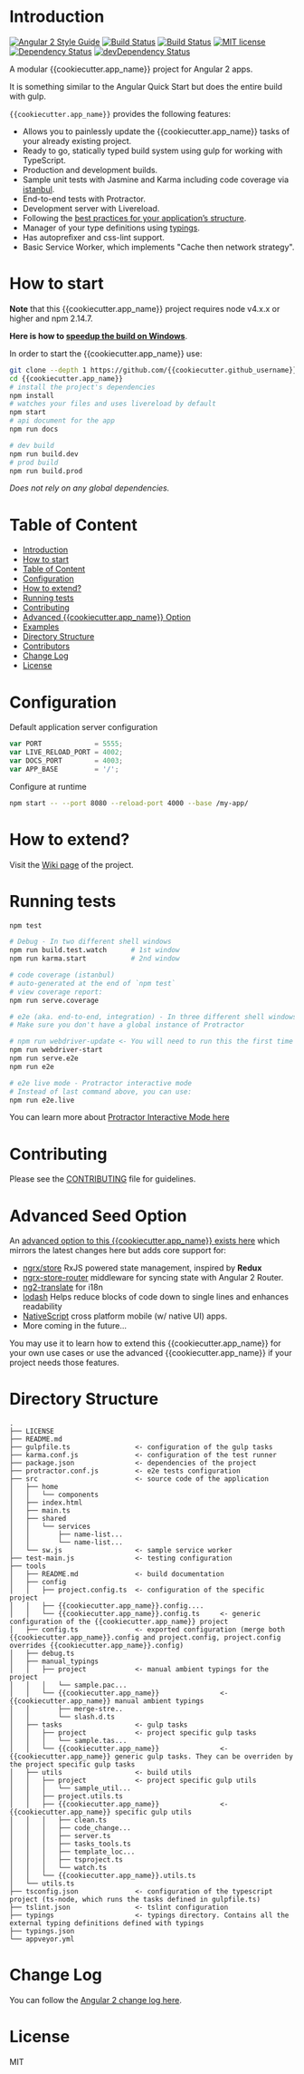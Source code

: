 # Introduction

[![Angular 2 Style Guide](https://{{cookiecutter.github_username}}.github.io/angular2-style-guide/images/badge.svg)](https://github.com/{{cookiecutter.github_username}}/angular2-style-guide)
[![Build Status](https://travis-ci.org/{{cookiecutter.github_username}}/{{cookiecutter.app_name}}.svg?branch=master)](https://travis-ci.org/{{cookiecutter.github_username}}/{{cookiecutter.app_name}})
[![Build Status](https://ci.appveyor.com/api/projects/status/github/{{cookiecutter.github_username}}/{{cookiecutter.app_name}}?svg=true)](https://ci.appveyor.com/project/{{cookiecutter.github_username}}/{{cookiecutter.app_name}})
[![MIT license](http://img.shields.io/badge/license-MIT-brightgreen.svg)](http://opensource.org/licenses/MIT)
[![Dependency Status](https://david-dm.org/{{cookiecutter.github_username}}/{{cookiecutter.app_name}}.svg)](https://david-dm.org/{{cookiecutter.github_username}}/{{cookiecutter.app_name}})
[![devDependency Status](https://david-dm.org/{{cookiecutter.github_username}}/{{cookiecutter.app_name}}/dev-status.svg)](https://david-dm.org/{{cookiecutter.github_username}}/{{cookiecutter.app_name}}#info=devDependencies)

A modular {{cookiecutter.app_name}} project for Angular 2 apps.

It is something similar to the Angular Quick Start but does the entire build with gulp.

`{{cookiecutter.app_name}}` provides the following features:

- Allows you to painlessly update the {{cookiecutter.app_name}} tasks of your already existing project.
- Ready to go, statically typed build system using gulp for working with TypeScript.
- Production and development builds.
- Sample unit tests with Jasmine and Karma including code coverage via [istanbul](https://gotwarlost.github.io/istanbul/).
- End-to-end tests with Protractor.
- Development server with Livereload.
- Following the [best practices for your application’s structure](https://github.com/{{cookiecutter.github_username}}/angular2-style-guide).
- Manager of your type definitions using [typings](https://github.com/typings/typings).
- Has autoprefixer and css-lint support.
- Basic Service Worker, which implements "Cache then network strategy".

# How to start

**Note** that this {{cookiecutter.app_name}} project requires node v4.x.x or higher and npm 2.14.7.

**Here is how to [speedup the build on Windows](https://github.com/{{cookiecutter.github_username}}/{{cookiecutter.app_name}}/wiki/Speed-up-the-build-on-Windows)**.

In order to start the {{cookiecutter.app_name}} use:


```bash
git clone --depth 1 https://github.com/{{cookiecutter.github_username}}/{{cookiecutter.app_name}}.git
cd {{cookiecutter.app_name}}
# install the project's dependencies
npm install
# watches your files and uses livereload by default
npm start
# api document for the app
npm run docs

# dev build
npm run build.dev
# prod build
npm run build.prod
```

_Does not rely on any global dependencies._

# Table of Content

- [Introduction](#introduction)
- [How to start](#how-to-start)
- [Table of Content](#table-of-content)
- [Configuration](#configuration)
- [How to extend?](#how-to-extend)
- [Running tests](#running-tests)
- [Contributing](#contributing)
- [Advanced {{cookiecutter.app_name}} Option](#advanced-{{cookiecutter.app_name}}-option)
- [Examples](#examples)
- [Directory Structure](#directory-structure)
- [Contributors](#contributors)
- [Change Log](#change-log)
- [License](#license)

# Configuration

Default application server configuration

```javascript
var PORT             = 5555;
var LIVE_RELOAD_PORT = 4002;
var DOCS_PORT        = 4003;
var APP_BASE         = '/';
```

Configure at runtime

```bash
npm start -- --port 8080 --reload-port 4000 --base /my-app/
```

# How to extend?

Visit the [Wiki page](https://github.com/{{cookiecutter.github_username}}/{{cookiecutter.app_name}}/wiki) of the project.

# Running tests

```bash
npm test

# Debug - In two different shell windows
npm run build.test.watch      # 1st window
npm run karma.start           # 2nd window

# code coverage (istanbul)
# auto-generated at the end of `npm test`
# view coverage report:
npm run serve.coverage

# e2e (aka. end-to-end, integration) - In three different shell windows
# Make sure you don't have a global instance of Protractor

# npm run webdriver-update <- You will need to run this the first time
npm run webdriver-start
npm run serve.e2e
npm run e2e

# e2e live mode - Protractor interactive mode
# Instead of last command above, you can use:
npm run e2e.live
```
You can learn more about [Protractor Interactive Mode here](https://github.com/angular/protractor/blob/master/docs/debugging.md#testing-out-protractor-interactively)

# Contributing

Please see the [CONTRIBUTING](https://github.com/{{cookiecutter.github_username}}/{{cookiecutter.app_name}}/blob/master/.github/CONTRIBUTING.md) file for guidelines.

# Advanced Seed Option

An [advanced option to this {{cookiecutter.app_name}} exists here](https://github.com/NathanWalker/{{cookiecutter.app_name}}-advanced) which mirrors the latest changes here but adds core support for:

- [ngrx/store](https://github.com/ngrx/store) RxJS powered state management, inspired by **Redux**
- [ngrx-store-router](https://github.com/CodeSequence/ngrx-store-router) middleware for syncing state with Angular 2 Router.
- [ng2-translate](https://github.com/ocombe/ng2-translate) for i18n
- [lodash](https://lodash.com/) Helps reduce blocks of code down to single lines and enhances readability
- [NativeScript](https://www.nativescript.org/) cross platform mobile (w/ native UI) apps.
- More coming in the future...

You may use it to learn how to extend this {{cookiecutter.app_name}} for your own use cases or use the advanced {{cookiecutter.app_name}} if your project needs those features.

# Directory Structure

```
.
├── LICENSE
├── README.md
├── gulpfile.ts                <- configuration of the gulp tasks
├── karma.conf.js              <- configuration of the test runner
├── package.json               <- dependencies of the project
├── protractor.conf.js         <- e2e tests configuration
├── src                        <- source code of the application
│   ├── home
│   │   └── components
│   ├── index.html
│   ├── main.ts
│   ├── shared
│   │   └── services
│   │       ├── name-list...
│   │       └── name-list...
│   └── sw.js                  <- sample service worker
├── test-main.js               <- testing configuration
├── tools
│   ├── README.md              <- build documentation
│   ├── config
│   │   ├── project.config.ts  <- configuration of the specific project
│   │   ├── {{cookiecutter.app_name}}.config....
│   │   └── {{cookiecutter.app_name}}.config.ts     <- generic configuration of the {{cookiecutter.app_name}} project
│   ├── config.ts              <- exported configuration (merge both {{cookiecutter.app_name}}.config and project.config, project.config overrides {{cookiecutter.app_name}}.config)
│   ├── debug.ts
│   ├── manual_typings
│   │   ├── project            <- manual ambient typings for the project
│   │   │   └── sample.pac...
│   │   └── {{cookiecutter.app_name}}               <- {{cookiecutter.app_name}} manual ambient typings
│   │       ├── merge-stre..
│   │       └── slash.d.ts
│   ├── tasks                  <- gulp tasks
│   │   ├── project            <- project specific gulp tasks
│   │   │   └── sample.tas...
│   │   └── {{cookiecutter.app_name}}               <- {{cookiecutter.app_name}} generic gulp tasks. They can be overriden by the project specific gulp tasks
│   ├── utils                  <- build utils
│   │   ├── project            <- project specific gulp utils
│   │   │   └── sample_util...
│   │   ├── project.utils.ts
│   │   ├── {{cookiecutter.app_name}}               <- {{cookiecutter.app_name}} specific gulp utils
│   │   │   ├── clean.ts
│   │   │   ├── code_change...
│   │   │   ├── server.ts
│   │   │   ├── tasks_tools.ts
│   │   │   ├── template_loc...
│   │   │   ├── tsproject.ts
│   │   │   └── watch.ts
│   │   └── {{cookiecutter.app_name}}.utils.ts
│   └── utils.ts
├── tsconfig.json              <- configuration of the typescript project (ts-node, which runs the tasks defined in gulpfile.ts)
├── tslint.json                <- tslint configuration
├── typings                    <- typings directory. Contains all the external typing definitions defined with typings
├── typings.json
└── appveyor.yml
```

# Change Log

You can follow the [Angular 2 change log here](https://github.com/angular/angular/blob/master/CHANGELOG.md).

# License

MIT
